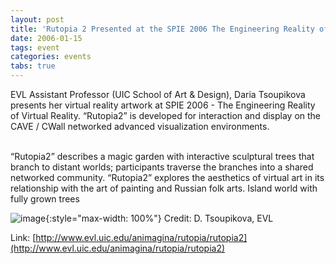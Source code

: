 ```yaml
---
layout: post
title: 'Rutopia 2 Presented at the SPIE 2006 The Engineering Reality of Virtual Reality'
date: 2006-01-15
tags: event
categories: events
tabs: true
---
```


EVL Assistant Professor (UIC School of Art &amp; Design), Daria Tsoupikova presents her virtual reality artwork at SPIE 2006 - The Engineering Reality of Virtual Reality.  &ldquo;Rutopia2&rdquo; is developed for interaction and display on the CAVE / CWall networked advanced visualization environments.<br><br>

&ldquo;Rutopia2&rdquo; describes a magic garden with interactive sculptural trees that branch to distant worlds; participants traverse the branches into a shared networked community. &ldquo;Rutopia2&rdquo; explores the aesthetics of virtual art in its relationship with the art of painting and Russian folk arts.
Island world with fully grown trees

![image](https://www.evl.uic.edu/output/originals/rutopia2.jpg-srcw.jpg){:style="max-width: 100%"}
Credit: D. Tsoupikova, EVL


Link: [http://www.evl.uic.edu/animagina/rutopia/rutopia2](http://www.evl.uic.edu/animagina/rutopia/rutopia2)
